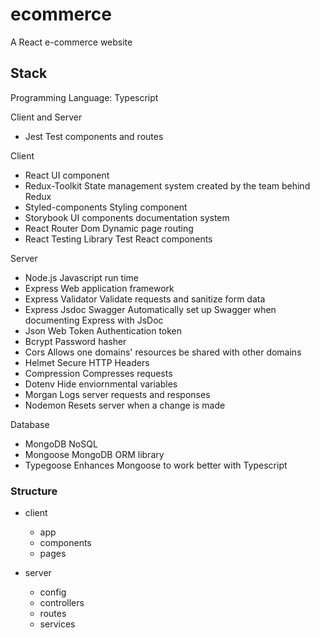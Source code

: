 # ecommerce
A React e-commerce website

## Stack
Programming Language: Typescript

Client and Server
- Jest                    Test components and routes

Client
- React                   UI component
- Redux-Toolkit           State management system created by the team behind Redux
- Styled-components       Styling component
- Storybook               UI components documentation system
- React Router Dom        Dynamic page routing 
- React Testing Library   Test React components

Server
- Node.js                 Javascript run time
- Express                 Web application framework
- Express Validator       Validate requests and sanitize form data
- Express Jsdoc Swagger   Automatically set up Swagger when documenting Express with JsDoc
- Json Web Token          Authentication token
- Bcrypt                  Password hasher
- Cors                    Allows one domains' resources be shared with other domains
- Helmet                  Secure HTTP Headers
- Compression             Compresses requests
- Dotenv                  Hide enviornmental variables
- Morgan                  Logs server requests and responses
- Nodemon                 Resets server when a change is made

Database
- MongoDB                 NoSQL
- Mongoose                MongoDB ORM library
- Typegoose               Enhances Mongoose to work better with Typescript

### Structure
- client
  - app 
  - components            
  - pages
  
- server
  - config
  - controllers
  - routes
  - services
   
